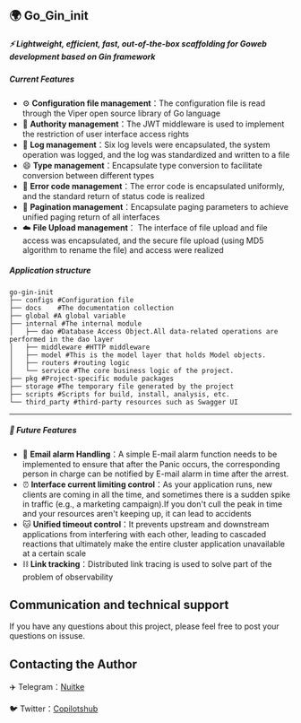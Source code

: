 ## 🌍 Go_Gin_init

##### ⚡️ Lightweight, efficient, fast, out-of-the-box scaffolding for Goweb development based on Gin framework

##### Current Features

- ⚙️ **Configuration file management**：The configuration file is read through the Viper open source library of Go language
- 🔐 **Authority management**：The JWT middleware is used to implement the restriction of user interface access rights
- 📒 **Log management**：Six log levels were encapsulated, the system operation was logged, and the log was standardized and written to a file
- 😄 **Type management**：Encapsulate type conversion to facilitate conversion between different types
- 🙅 **Error code management**：The error code is encapsulated uniformly, and the standard return of status code is realized
- 📁 **Pagination management**：Encapsulate paging parameters to achieve unified paging return of all interfaces
- ☁️ **File Upload management**： The interface of file upload and file access was encapsulated, and the secure file upload (using MD5 algorithm to rename the file) and access were realized

##### Application structure

```shell
go-gin-init
├── configs #Configuration file
├── docs	#The documentation collection
├── global #A global variable
├── internal #The internal module
│   ├── dao #Database Access Object.All data-related operations are performed in the dao layer
│   ├── middleware #HTTP middleware
│   ├── model #This is the model layer that holds Model objects.
│   ├── routers #routing logic
│   └── service #The core business logic of the project.
├── pkg #Project-specific module packages
├── storage #The temporary file generated by the project
├── scripts #Scripts for build, install, analysis, etc.
└── third_party #third-party resources such as Swagger UI
```



----

##### 🚗 Future Features

- 📧 **Email alarm Handling**：A simple E-mail alarm function needs to be implemented to ensure that after the Panic occurs, the corresponding person in charge can be notified by E-mail alarm in time after the arrest.
- ⏰ **Interface current limiting control**：As your application runs, new clients are coming in all the time, and sometimes there is a sudden spike in traffic (e.g., a marketing campaign).If you don't cull the peak in time and your resources aren't keeping up, it can lead to accidents
- 🐱 **Unified timeout control**：It prevents upstream and downstream applications from interfering with each other, leading to cascaded reactions that ultimately make the entire cluster application unavailable at a certain scale
- ⛓️ **Link tracking**：Distributed link tracing is used to solve part of the problem of observability

## Communication and technical support

If you have any questions about this project, please feel free to post your questions on issuse.

## Contacting the Author

✈️ Telegram：[Nuitke](https://t.me/nuitke)


🐦 Twitter：[Copilotshub](https://twitter.com/copilotshub)




